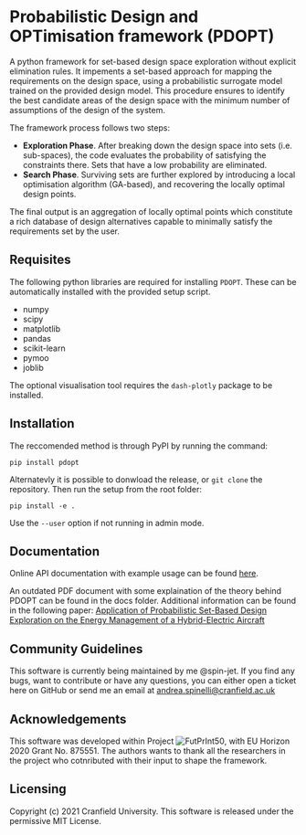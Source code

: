 # Probabilistic Design and OPTimisation framework (PDOPT)

A python framework for set-based design space exploration without explicit elimination rules. 
It impements a set-based approach for mapping the requirements on the design space, using a probabilistic surrogate model trained on the provided design model. 
This procedure ensures to identify the best candidate areas of the design space with the minimum number of assumptions of the design of the system.

The framework process follows two steps: 

- **Exploration Phase**. After breaking down the design space into sets (i.e. sub-spaces), the code evaluates the probability of satisfying the constraints there. Sets that have a low probability are eliminated.
- **Search Phase**. Surviving sets are further explored by introducing a local optimisation algorithm (GA-based), and recovering the locally optimal design points.

The final output is an aggregation of locally optimal points which constitute a rich database of design alternatives capable to minimally satisfy the requirements set by the user.

## Requisites

The following python libraries are required for installing `PDOPT`. 
These can be automatically installed with the provided setup script.

- numpy
- scipy
- matplotlib
- pandas
- scikit-learn
- pymoo
- joblib

The optional visualisation tool requires the `dash-plotly` package to be installed.

## Installation

The reccomended method is through PyPI by running the command:

```
pip install pdopt
```

Alternatevly  it is possible to donwload the release, or `git clone` the repository. Then run the setup from the root folder:

```
pip install -e .
```

Use the `--user` option if not running in admin mode.


## Documentation

Online API documentation with example usage can be found [here](https://pdopt-code.readthedocs.io/en/latest/).

An outdated PDF document with some explaination of the theory behind PDOPT can be found in the docs folder.
Additional information can be found in the following paper: [Application of Probabilistic Set-Based Design Exploration on the Energy Management of a Hybrid-Electric Aircraft
](https://www.mdpi.com/2226-4310/9/3/147)

## Community Guidelines

This software is currently being maintained by me @spin-jet. If you find any bugs, want to contribute or have any questions, you can either open a ticket here on GitHub or send me an email at andrea.spinelli@cranfield.ac.uk 


## Acknowledgements

This software was developed within Project ![FutPrInt50](https://futprint50.eu/), with EU Horizon 2020 Grant No. 875551.
The authors wants to thank all the researchers in the project who cotnributed with their input to shape the framework.

## Licensing

Copyright (c) 2021 Cranfield University. This software is released under the permissive MIT License.

